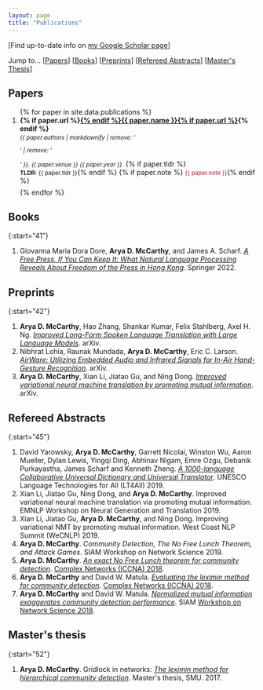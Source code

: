 ```yaml
---
layout: page
title: "Publications"
---
```



[Find up-to-date info on [my Google Scholar page](https://scholar.google.com/citations?hl=en&user=erysFsoAAAAJ&view_op=list_works&sortby=pubdate)] 

Jump to... [[Papers](#papers)] [[Books](#books)] [[Preprints](#preprints)] [[Refereed Abstracts](#refereed-abstracts)] [[Master's Thesis](#masters-thesis)]

## Papers

<ol>
{% for paper in site.data.publications %}
  <li style="padding-bottom: 0.5em;">
  <strong>{% if paper.url %}<a href="{{ paper.url }}">{% endif %}{{ paper.name }}{% if paper.url %}</a>{% endif %}</strong>
  <br>
    <small><i>{{ paper.authors  | markdownify  | remove: '<p>' | remove: '</p>' }}. {{ paper.venue }} {{ paper.year }}.</i></small>
  {% if paper.tldr %}<br><small><strong>TLDR:</strong> {{ paper.tldr }}</small>{% endif %}
    {% if paper.note %} <small><span style="color: rgb(165, 28, 48);">{{ paper.note }}</span></small>{% endif %}
  </li>
{% endfor %}
</ol>

## Books

{:start="41"}
1. Giovanna Maria Dora Dore, **Arya D. McCarthy**, and James A. Scharf. [*A Free Press, If You Can Keep It: What Natural Language Processing Reveals About Freedom of the Press in Hong Kong*](https://link.springer.com/book/9783031275852). Springer 2022.

## Preprints

{:start="42"}
1. **Arya D. McCarthy**, Hao Zhang, Shankar Kumar, Felix Stahlberg, Axel H. Ng. [*Improved Long-Form Spoken Language Translation with Large Language Models*](https://arxiv.org/abs/2212.09895). arXiv.
1. Nibhrat Lohia, Raunak Mundada, **Arya D. McCarthy**, Eric C. Larson. [*AirWare: Utilizing Embedded Audio and Infrared Signals for In-Air Hand-Gesture Recognition*](https://arxiv.org/abs/2101.10245). arXiv.
1. **Arya D. McCarthy**, Xian Li, Jiatao Gu, and Ning Dong. [*Improved variational neural machine translation by promoting mutual information*](https://arxiv.org/abs/1909.09237). arXiv.

## Refereed Abstracts

{:start="45"}
1. David Yarowsky, **Arya D. McCarthy**, Garrett Nicolai, Winston Wu, Aaron Mueller, Dylan Lewis, Yingqi Ding, Abhinav Nigam, Emre Ozgu, Debanik Purkayastha, James Scharf and Kenneth Zheng. *[A 1000-language Collaborative Universal Dictionary and Universal Translator](https://en.unesco.org/sites/default/files/lt4all_programme_day2and3.pdf)*. UNESCO Language Technologies for All (LT4All) 2019.
1. Xian Li, Jiatao Gu, Ning Dong, and **Arya D. McCarthy**. Improved variational neural machine translation via promoting mutual information. EMNLP Workshop on Neural Generation and Translation 2019.
1. Xian Li, Jiatao Gu, **Arya D. McCarthy**, and Ning Dong. Improving variational NMT by promoting mutual information. West Coast NLP Summit (WeCNLP) 2019.
1. **Arya D. McCarthy**. *Community Detection, The No Free Lunch Theorem, and Attack Games*. SIAM Workshop on Network Science 2019.
1. **Arya D. McCarthy**. [*An exact No Free Lunch theorem for community detection*](http://cs.jhu.edu/~arya/mccarthy.iccna18.pdf). [Complex Networks (ICCNA) 2018](https://www.complexnetworks.org).
1. **Arya D. McCarthy** and David W. Matula. [*Evaluating the leximin method for community detection*](http://cs.jhu.edu/~arya/mccarthy+matula.iccna18.pdf). [Complex Networks (ICCNA) 2018](https://www.complexnetworks.org).
1. **Arya D. McCarthy** and David W. Matula. [*Normalized mutual information exaggerates community detection performance*](http://cs.jhu.edu/~arya/mccarthy+matula.ns18.pdf). SIAM [Workshop on Network Science 2018](https://www.siam.org/conferences/CM/Main/ns18). 

## Master's thesis


{:start="52"}

1. **Arya D. McCarthy**. Gridlock in networks: [*The leximin method for hierarchical community detection*](https://search.proquest.com/docview/1907180434). Master's thesis, SMU. 2017.
